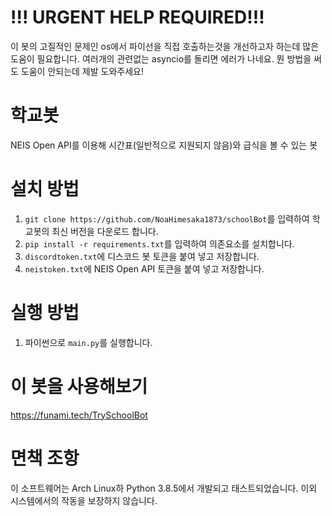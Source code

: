 # !!! URGENT HELP REQUIRED!!!
이 봇의 고질적인 문제인 os에서 파이선을 직접 호출하는것을 개선하고자 하는데 많은 도움이 필요합니다. 여러개의 관련없는 asyncio를 돌리면 에러가 나네요. 뭔 방법을 써도 도움이 안되는데 제발 도와주세요!

# 학교봇
NEIS Open API를 이용해 시간표(일반적으로 지원되지 않음)와 급식을 볼 수 있는 봇
# 설치 방법
1. `git clone https://github.com/NoaHimesaka1873/schoolBot`를 입력하여 학교봇의 최신 버전을 다운로드 합니다.
2. `pip install -r requirements.txt`를 입력하여 의존요소를 설치합니다.
3. `discordtoken.txt`에 디스코드 봇 토큰을 붙여 넣고 저장합니다.
4. `neistoken.txt`에 NEIS Open API 토큰을 붙여 넣고 저장합니다.
# 실행 방법
1. 파이썬으로 `main.py`를 실행합니다.
# 이 봇을 사용해보기
https://funami.tech/TrySchoolBot
# 면책 조항
이 소프트웨어는 Arch Linux하 Python 3.8.5에서 개발되고 태스트되었습니다. 이외 시스템에서의 작동을 보장하지 않습니다.
